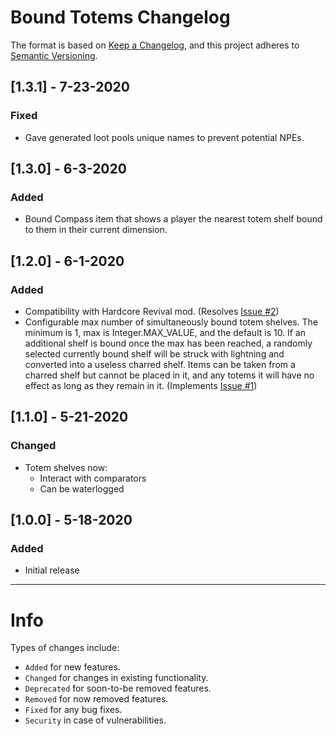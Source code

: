 # Bound Totems Changelog
The format is based on [Keep a Changelog](https://keepachangelog.com/en/1.0.0/), and this project adheres to [Semantic Versioning](https://semver.org/spec/v2.0.0.html).

## [1.3.1] - 7-23-2020
### Fixed
- Gave generated loot pools unique names to prevent potential NPEs.

## [1.3.0] - 6-3-2020
### Added
- Bound Compass item that shows a player the nearest totem shelf bound to them in their current dimension.

## [1.2.0] - 6-1-2020
### Added
- Compatibility with Hardcore Revival mod. (Resolves [Issue #2](https://github.com/Phylogeny/BoundTotems/issues/2))
- Configurable max number of simultaneously bound totem shelves. The minimum is 1, max is Integer.MAX_VALUE, and the default is 10. If an additional shelf is bound once the max has been reached, a randomly selected currently bound shelf will be struck with lightning and converted into a useless charred shelf. Items can be taken from a charred shelf but cannot be placed in it, and any totems it will have no effect as long as they remain in it. (Implements [Issue #1](https://github.com/Phylogeny/BoundTotems/issues/1))

## [1.1.0] - 5-21-2020
### Changed
- Totem shelves now:
    - Interact with comparators
    - Can be waterlogged

## [1.0.0] - 5-18-2020
### Added
- Initial release

---
# Info
Types of changes include: 
- `Added` for new features.
- `Changed` for changes in existing functionality.
- `Deprecated` for soon-to-be removed features.
- `Removed` for now removed features.
- `Fixed` for any bug fixes.
- `Security` in case of vulnerabilities.